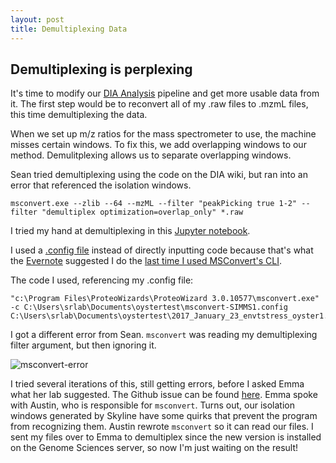 ```yaml
---
layout: post
title: Demultiplexing Data
---
```


## Demultiplexing is perplexing

It's time to modify our [DIA Analysis](https://github.com/RobertsLab/resources/blob/master/protocols/DIA-data-Analyses.md) pipeline and get more usable data from it. The first step would be to reconvert all of my .raw files to .mzmL files, this time demultiplexing the data.

When we set up m/z ratios for the mass spectrometer to use, the machine misses certain windows. To fix this, we add overlapping windows to our method. Demulitplexing allows us to separate overlapping windows.

Sean tried demultiplexing using the code on the DIA wiki, but ran into an error that referenced the isolation windows.

```
msconvert.exe --zlib --64 --mzML --filter "peakPicking true 1-2" --filter "demultiplex optimization=overlap_only" *.raw
```

I tried my hand at demultiplexing in this [Jupyter notebook](https://github.com/RobertsLab/project-oyster-oa/blob/master/notebooks/DNR/2017-04-12-Demultiplex-Raw-Files.ipynb).

I used a [.config file]() instead of directly inputting code because that's what the [Evernote](https://www.evernote.com/shard/s347/sh/edcb06ab-d008-418f-b28f-52f6614f1c39/2984ab55f427fcfe) suggested I do the [last time I used MSConvert's CLI](https://github.com/RobertsLab/project-oyster-oa/blob/master/notebooks/DNR/2017-03-07-Reconvert-mzML-Files.ipynb).

The code I used, referencing my .config file:

```
"c:\Program Files\ProteoWizards\ProteoWizard 3.0.10577\msconvert.exe" -c C:\Users\srlab\Documents\oystertest\msconvert-SIMMS1.config C:\Users\srlab\Documents\oystertest\2017_January_23_envtstress_oyster1.raw
```

I got a different error from Sean. `msconvert` was reading my demultiplexing filter argument, but then ignoring it.

![msconvert-error](https://camo.githubusercontent.com/917ac49d654021d533fcee70ae12a4220e17c0de/68747470733a2f2f636c6f75642e67697468756275736572636f6e74656e742e636f6d2f6173736574732f32323333353833382f32343937303332312f63313962643135362d316636382d313165372d383737332d3937373966663964616636352e706e67)

I tried several iterations of this, still getting errors, before I asked Emma what her lab suggested. The Github issue can be found [here](https://github.com/sr320/LabDocs/issues/561#issuecomment-293659089). Emma spoke with Austin, who is responsible for `msconvert`. Turns out, our isolation windows generated by Skyline have some quirks that prevent the program from recognizing them. Austin rewrote `msconvert` so it can read our files. I sent my files over to Emma to demultiplex since the new version is installed on the Genome Sciences server, so now I'm just waiting on the result!
